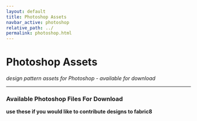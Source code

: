```yaml
---
layout: default
title: Photoshop Assets
navbar_active: photoshop
relative_path: ../
permalink: photoshop.html
---
```


# Photoshop Assets
*design pattern assets for Photoshop - available for download*

----

### Available Photoshop Files For Download
**use these if you would like to contribute designs to fabric8**
